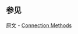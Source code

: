 ## 参见

原文 - [Connection Methods]( https://docs.mongodb.com/manual/reference/method/js-connection/ )

